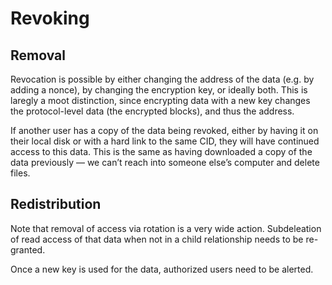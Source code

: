 # Revoking

## Removal

Revocation is possible by either changing the address of the data \(e.g. by adding a nonce\), by changing the encryption key, or ideally both. This is laregly a moot distinction, since encrypting data with a new key changes the protocol-level data \(the encrypted blocks\), and thus the address.

If another user has a copy of the data being revoked, either by having it on their local disk or with a hard link to the same CID, they will have continued access to this data. This is the same as having downloaded a copy of the data previously — we can’t reach into someone else’s computer and delete files.

## Redistribution

Note that removal of access via rotation is a very wide action. Subdeleation of read access of that data when not in a child relationship needs to be re-granted.

Once a new key is used for the data, authorized users need to be alerted.

